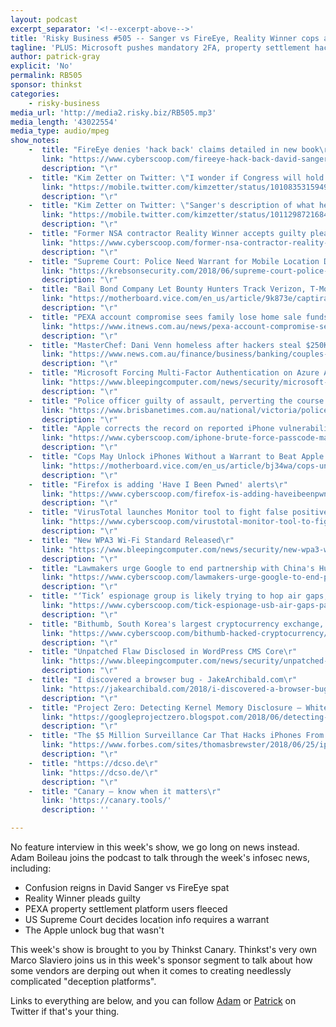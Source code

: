 ```yaml
---
layout: podcast
excerpt_separator: '<!--excerpt-above-->'
title: 'Risky Business #505 -- Sanger vs FireEye, Reality Winner cops a plea'
tagline: 'PLUS: Microsoft pushes mandatory 2FA, property settlement hacks escalate and MOAR...'
author: patrick-gray
explicit: 'No'
permalink: RB505
sponsor: thinkst
categories:
    - risky-business
media_url: 'http://media2.risky.biz/RB505.mp3'
media_length: '43022554'
media_type: audio/mpeg
show_notes:
    -  title: "FireEye denies 'hack back' claims detailed in new book\r"
       link: "https://www.cyberscoop.com/fireeye-hack-back-david-sanger-book/\r"
       description: "\r" 
    -  title: "Kim Zetter on Twitter: \"I wonder if Congress will hold a hearing to discuss the issue of a private US company taking on the role of the NSA to hack foreign military computers. This raises a lot of issues about potential national security blowback when a private company inserts itself in state matters. https://t.co/fBbyxMwjLZ\"\r"
       link: "https://mobile.twitter.com/kimzetter/status/1010835315949494273\r"
       description: "\r" 
    -  title: "Kim Zetter on Twitter: \"Sanger's description of what he says Mandiant did vs. what Mandiant says it did. Sanger implies he saw videos of Chinese hackers wearing leather jackets and undershirts - that's not in video Mandiant published. Are there other videos? Did Sanger misinterpret? So many questions. https://t.co/q60mrH7IPg\"\r"
       link: "https://mobile.twitter.com/kimzetter/status/1011298721684832256\r"
       description: "\r" 
    -  title: "Former NSA contractor Reality Winner accepts guilty plea for leaking classified report\r"
       link: "https://www.cyberscoop.com/former-nsa-contractor-reality-winner-accepts-guilty-plea-leaking-classified-report/\r"
       description: "\r" 
    -  title: "Supreme Court: Police Need Warrant for Mobile Location Data — Krebs on Security\r"
       link: "https://krebsonsecurity.com/2018/06/supreme-court-police-need-warrant-for-mobile-location-data/\r"
       description: "\r" 
    -  title: "Bail Bond Company Let Bounty Hunters Track Verizon, T-Mobile, Sprint, and AT&T Phones for $7.50 - Motherboard\r"
       link: "https://motherboard.vice.com/en_us/article/9k873e/captira-phone-tracking-verizon-tmobile-sprint-securus-locationsmart-bounty-hunters\r"
       description: "\r" 
    -  title: "PEXA account compromise sees family lose home sale funds - Security - iTnews\r"
       link: "https://www.itnews.com.au/news/pexa-account-compromise-sees-family-lose-home-sale-funds-495249\r"
       description: "\r" 
    -  title: "MasterChef: Dani Venn homeless after hackers steal $250K\r"
       link: "https://www.news.com.au/finance/business/banking/couples-dream-turns-to-nightmare-as-hackers-steal-funds-meant-to-settle-their-new-home/news-story/9904567053537a8eb559060dffd94e35#.qrhkj\r"
       description: "\r" 
    -  title: "Microsoft Forcing Multi-Factor Authentication on Azure AD Admin Accounts\r"
       link: "https://www.bleepingcomputer.com/news/security/microsoft-forcing-multi-factor-authentication-on-azure-ad-admin-accounts/\r"
       description: "\r" 
    -  title: "Police officer guilty of assault, perverting the course of justice\r"
       link: "https://www.brisbanetimes.com.au/national/victoria/police-officer-guilty-of-assault-perverting-the-course-of-justice-20180621-p4zmx5.html\r"
       description: "\r" 
    -  title: "Apple corrects the record on reported iPhone vulnerability\r"
       link: "https://www.cyberscoop.com/iphone-brute-force-passcode-matthew-hickey/\r"
       description: "\r" 
    -  title: "Cops May Unlock iPhones Without a Warrant to Beat Apple's New Security Feature - Motherboard\r"
       link: "https://motherboard.vice.com/en_us/article/bj34wa/cops-unlock-iphones-without-a-warrant-apple-usb-restricted-mode\r"
       description: "\r" 
    -  title: "Firefox is adding 'Have I Been Pwned' alerts\r"
       link: "https://www.cyberscoop.com/firefox-is-adding-haveibeenpwned-alerts/\r"
       description: "\r" 
    -  title: "VirusTotal launches Monitor tool to fight false positives - CyberScoop\r"
       link: "https://www.cyberscoop.com/virustotal-monitor-tool-to-fight-false-positives/\r"
       description: "\r" 
    -  title: "New WPA3 Wi-Fi Standard Released\r"
       link: "https://www.bleepingcomputer.com/news/security/new-wpa3-wi-fi-standard-released/\r"
       description: "\r" 
    -  title: "Lawmakers urge Google to end partnership with China's Huawei\r"
       link: "https://www.cyberscoop.com/lawmakers-urge-google-to-end-partnership-with-chinas-huawei/\r"
       description: "\r" 
    -  title: "‘Tick’ espionage group is likely trying to hop air gaps, researchers say\r"
       link: "https://www.cyberscoop.com/tick-espionage-usb-air-gaps-palo-alto-networks/\r"
       description: "\r" 
    -  title: "Bithumb, South Korea's largest cryptocurrency exchange, loses $30 million to hackers\r"
       link: "https://www.cyberscoop.com/bithumb-hacked-cryptocurrency/\r"
       description: "\r" 
    -  title: "Unpatched Flaw Disclosed in WordPress CMS Core\r"
       link: "https://www.bleepingcomputer.com/news/security/unpatched-flaw-disclosed-in-wordpress-cms-core/\r"
       description: "\r" 
    -  title: "I discovered a browser bug - JakeArchibald.com\r"
       link: "https://jakearchibald.com/2018/i-discovered-a-browser-bug/\r"
       description: "\r" 
    -  title: "Project Zero: Detecting Kernel Memory Disclosure – Whitepaper\r"
       link: "https://googleprojectzero.blogspot.com/2018/06/detecting-kernel-memory-disclosure.html?m=1\r"
       description: "\r" 
    -  title: "The $5 Million Surveillance Car That Hacks iPhones From 500 Meters\r"
       link: "https://www.forbes.com/sites/thomasbrewster/2018/06/25/iphone-hacking-truck-sold-by-israeli-surveillance-company/#676652797690\r"
       description: "\r" 
    -  title: "https://dcso.de\r"
       link: "https://dcso.de/\r"
       description: "\r" 
    -  title: "Canary — know when it matters\r"
       link: 'https://canary.tools/'
       description: '' 

---
```

No feature interview in this week's show, we go long on news instead. Adam Boileau joins the podcast to talk through the week's infosec news, including:

* Confusion reigns in David Sanger vs FireEye spat
* Reality Winner pleads guilty
* PEXA property settlement platform users fleeced
* US Supreme Court decides location info requires a warrant
* The Apple unlock bug that wasn't

This week's show is brought to you by Thinkst Canary. Thinkst's very own Marco Slaviero joins us in this week's sponsor segment to talk about how some vendors are derping out when it comes to creating needlessly complicated "deception platforms".

Links to everything are below, and you can follow <a href='https://twitter.com/metlstorm'>Adam</a> or <a href='https://twitter.com/riskybusiness'>Patrick</a> on Twitter if that's your thing.